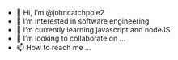- 👋 Hi, I’m @johncatchpole2
- 👀 I’m interested in software engineering
- 🌱 I’m currently learning javascript and nodeJS
- 💞️ I’m looking to collaborate on ...
- 📫 How to reach me ...

<!---
johncatchpole2/johncatchpole2 is a ✨ special ✨ repository because its `README.md` (this file) appears on your GitHub profile.
You can click the Preview link to take a look at your changes.
--->
